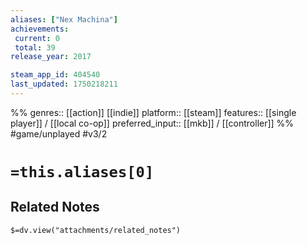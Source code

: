 ```yaml
---
aliases: ["Nex Machina"]
achievements:
 current: 0
 total: 39
release_year: 2017

steam_app_id: 404540
last_updated: 1750218211
---
```

%%
genres:: [[action]] [[indie]]
platform:: [[steam]]
features:: [[single player]] / [[local co-op]]
preferred_input:: [[mkb]] / [[controller]]
%%
#game/unplayed
#v3/2

# `=this.aliases[0]`
## Related Notes
`$=dv.view("attachments/related_notes")`